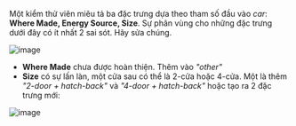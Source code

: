 Một kiểm thử viên miêu tả ba đặc trưng dựa theo tham số đầu vào *car*: **Where Made, Energy Source, Size**. Sự phân vùng cho những đặc trưng dưới đây có ít nhất 2 sai sót. Hãy sửa chúng.

![image](https://user-images.githubusercontent.com/48431650/94501513-31aa6800-022c-11eb-878c-310ab2639b27.png)

 * **Where Made** chưa được hoàn thiện. Thêm vào *"other"*
 * **Size** có sự lấn làn, một cửa sau có thể là 2-cửa hoặc 4-cửa. Một là thêm *"2-door + hatch-back"* và *"4-door + hatch-back"* hoặc tạo ra 2 đặc trưng mới:
 
 ![image](https://user-images.githubusercontent.com/48431650/94501982-463b3000-022d-11eb-8641-79484d0260f0.png)
